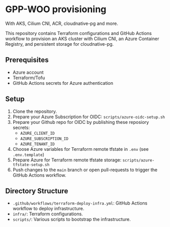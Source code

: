 
# GPP-WOO provisioning

With AKS, Cilium CNI, ACR, cloudnative-pg and more.

This repository contains Terraform configurations and GitHub Actions workflow to provision an AKS cluster with Cilium CNI, an Azure Container Registry, and persistent storage for cloudnative-pg.

## Prerequisites

- Azure account
- Terraform/Tofu
- GitHub Actions secrets for Azure authentication

## Setup

1. Clone the repository.
2. Prepare your Azure Subscription for OIDC: `scripts/azure-oidc-setup.sh`
3. Prepare your Github repo for OIDC by publishing these reposiory secrets:
   - `AZURE_CLIENT_ID`
   - `AZURE_SUBSCRIPTION_ID`
   - `AZURE_TENANT_ID`
4. Choose Azure variables for Terraform remote tfstate in `.env` (see `.env.template`)
5. Prepare Azure for Terraform remote tfstate storage: `scripts/azure-tfstate-setup.sh`
6. Push changes to the `main` branch or open pull-requests to trigger the GitHub Actions workflow.

## Directory Structure

- `.github/workflows/terraform-deploy-infra.yml`: GitHub Actions workflow to deploy infrastructure.
- `infra/`: Terraform configurations.
- `scripts/`: Various scripts to bootstrap the infrastructure.
